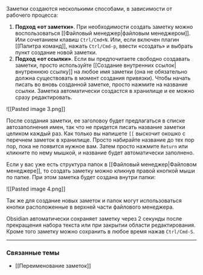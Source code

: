 Заметки создаются несколькими способами, в зависимости от рабочего процесса:

1. **Подход «от заметки»**. При необходимости создать заметку можно воспользоваться [[Файловый менеджер|файловым менеджером]]. Или сочетанием клавиш `Ctrl/Cmd+N`. Или, если включен плагин [[Палитра команд]], нажать `Ctrl/Cmd-p`, ввести «создать» и выбрать пункт создание новой заметки.
1. **Подход «от ссылки»**. Если вы предпочитаете свободно создавать заметки, просто используйте [[Создание внутренних ссылок|внутреннюю ссылку]] на любое имя заметки (она не обязательно должна существовать в момент создания привязки). Чтобы начать писать во вновь созданной заметке, просто нажмите на название ссылки. Заметка автоматически создастся в хранилище и ее можно сразу редактировать.

![[Pasted image 3.png]]

После создания заметки, ее заголовоу будет предлагаться в списке автозаполнения имен, так что не придется писать название заметки целиком каждый раз. Как только вы напишете `[[` выскочит окошко с перечнем заметок в хранилище. Просто набирайте название до тех пор пор, пока не появится нужное вам. Затем просто нажмите `Return` или кликните по нему мышкой, и название будет автоматически заполнено.

Если у вас уже есть структура папок в [[Файловый менеджер|Файловом менеджере]], то создать заметку можно кликнув правой кнопкой мыши по папке. При этом заметка будет создана внутри папки:

![[Pasted image 4.png]]

Так же для создание новых заметок и папок могут использоваться кнопки расположенные в верхней части файлового менеджера.

Obsidian автоматически сохраняет заметку через 2 секунды после прекращения набора текста или при закрытии области редактирования. Кроме того заметку можно сохранить в любое время нажав `Ctrl/Cmd-S`.

---

### Связанные темы

- [[Переименование заметок]]
